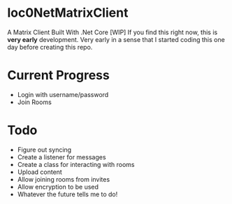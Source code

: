 # loc0NetMatrixClient
A Matrix Client Built With .Net Core [WIP]
If you find this right now, this is **very early** development. Very early in a sense that I started coding this one day before creating this repo.

# Current Progress
* Login with username/password
* Join Rooms

# Todo
* Figure out syncing
* Create a listener for messages
* Create a class for interacting with rooms
* Upload content
* Allow joining rooms from invites
* Allow encryption to be used
* Whatever the future tells me to do!
